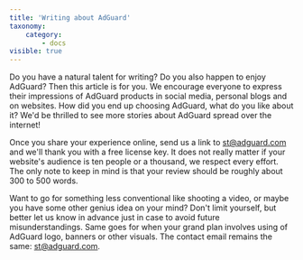 ```yaml
---
title: 'Writing about AdGuard'
taxonomy:
    category:
        - docs
visible: true
---
```


Do you have a natural talent for writing? Do you also happen to enjoy AdGuard? Then this article is for you. We encourage everyone to express their impressions of AdGuard products in social media, personal blogs and on websites. How did you end up choosing AdGuard, what do you like about it? We'd be thrilled to see more stories about AdGuard spread over the internet!

Once you share your experience online, send us a link to [st@adguard.com](mailto:st@adguard.com) and we'll thank you with a free license key. It does not really matter if your website's audience is ten people or a thousand, we respect every effort. The only note to keep in mind is that your review should be roughly about 300 to 500 words.

Want to go for something less conventional like shooting a video, or maybe you have some other genius idea on your mind? Don't limit yourself, but better let us know in advance just in case to avoid future misunderstandings. Same goes for when your grand plan involves using of AdGuard logo, banners or other visuals. The contact email remains the same: [st@adguard.com](mailto:st@adguard.com).
